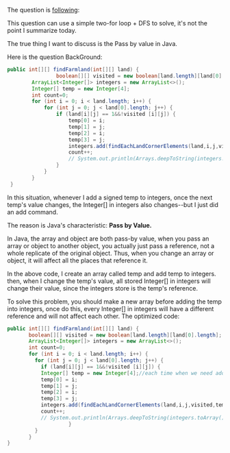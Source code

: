 The question is [following](https://leetcode.com/problems/find-all-groups-of-farmland/?envType=daily-question&envId=2024-04-20):


This question can use a simple two-for loop + DFS to solve, it's not the point I summarize today.

 The true thing I want to discuss is the Pass by value in Java.

Here is the question BackGround:
```java
public int[][] findFarmland(int[][] land) {  
				boolean[][] visited = new boolean[land.length][land[0].length];             
        ArrayList<Integer[]> integers = new ArrayList<>();                          
        Integer[] temp = new Integer[4];                                            
        int count=0;                                                                
        for (int i = 0; i < land.length; i++) {                                     
            for (int j = 0; j < land[0].length; j++) {                              
                if (land[i][j] == 1&&!visited [i][j]) {                             
                    temp[0] = i;                                                    
                    temp[1] = j;                                                    
                    temp[2] = i;                                                    
                    temp[3] = j;                                                    
                    integers.add(findEachLandCornerElements(land,i,j,visited,temp));
                    count++;                                                        
                    // System.out.println(Arrays.deepToString(integers.toArray())); 
                }                                                                   
            }                                                                       
        }                                                                           
 }                                                               
```

In this situation, whenever I add a signed temp to integers, once the next temp's value changes, the Integer[] in integers also changes--but I just did an add command.

The reason is Java's characteristic: **Pass by Value.**

In Java, the array and object are both pass-by value, when you pass an array or object to another object, you actually just pass a reference, not a whole replicate of the original object.
Thus, when you change an array or object, it will affect all the places that reference it.

In the above code, I create an array called temp and add temp to integers. then, when I change the temp's value, all stored Integer[] in integers will change their value, since the integers store is the temp's reference.

To solve this problem, you should make a new array before adding the temp into integers, once do this, every Integer[] in integers will have a different reference and will not affect each other.
The optimized code:

```java 
public int[][] findFarmland(int[][] land) {
       boolean[][] visited = new boolean[land.length][land[0].length];
       ArrayList<Integer[]> integers = new ArrayList<>();
       int count=0;
       for (int i = 0; i < land.length; i++) {
         for (int j = 0; j < land[0].length; j++) {
           if (land[i][j] == 1&&!visited [i][j]) {
           Integer[] temp = new Integer[4];//each time when we need add, we make a new array
           temp[0] = i;
           temp[1] = j;
           temp[2] = i;
           temp[3] = j;
           integers.add(findEachLandCornerElements(land,i,j,visited,temp));
           count++;
           // System.out.println(Arrays.deepToString(integers.toArray()));
					}
         }
       }
}      
```

  

